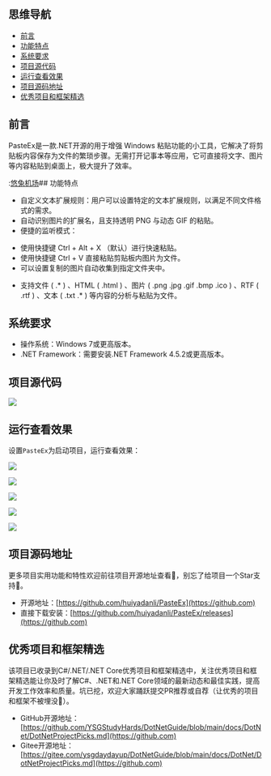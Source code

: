 ## 思维导航

* [前言](https://github.com)
* [功能特点](https://github.com)
* [系统要求](https://github.com)
* [项目源代码](https://github.com)
* [运行查看效果](https://github.com)
* [项目源码地址](https://github.com)
* [优秀项目和框架精选](https://github.com)

## 前言


PasteEx是一款.NET开源的用于增强 Windows 粘贴功能的小工具，它解决了将剪贴板内容保存为文件的繁琐步骤。无需打开记事本等应用，它可直接将文字、图片等内容粘贴到桌面上，极大提升了效率。


:[悠兔机场](https://xinnongbo.com)## 功能特点


* 自定义文本扩展规则：用户可以设置特定的文本扩展规则，以满足不同文件格式的需求。
* 自动识别图片的扩展名，且支持透明 PNG 与动态 GIF 的粘贴。
* 便捷的监听模式：
+ 使用快捷键 Ctrl \+ Alt \+ X （默认）进行快速粘贴。
+ 使用快捷键 Ctrl \+ V 直接粘贴剪贴板内图片为文件。
+ 可以设置复制的图片自动收集到指定文件夹中。

* 支持文件 ( .\* ) 、HTML ( .html ) 、图片 ( .png .jpg .gif .bmp .ico ) 、RTF ( .rtf ) 、文本 ( .txt .\* ) 等内容的分析与粘贴为文件。


## 系统要求


* 操作系统：Windows 7或更高版本。
* .NET Framework：需要安装.NET Framework 4\.5\.2或更高版本。


## 项目源代码


![](https://img2024.cnblogs.com/blog/1336199/202411/1336199-20241126202124979-1434429378.png)


## 运行查看效果


设置`PasteEx`为启动项目，运行查看效果：


![](https://img2024.cnblogs.com/blog/1336199/202411/1336199-20241126202139062-269642160.png)


![](https://img2024.cnblogs.com/blog/1336199/202411/1336199-20241126202143534-88614333.png)


![](https://img2024.cnblogs.com/blog/1336199/202411/1336199-20241126202150139-515492567.png)


![](https://img2024.cnblogs.com/blog/1336199/202411/1336199-20241126202157346-1460044284.png)


![](https://img2024.cnblogs.com/blog/1336199/202411/1336199-20241126202204278-335506999.png)


## 项目源码地址


更多项目实用功能和特性欢迎前往项目开源地址查看👀，别忘了给项目一个Star支持💖。


* 开源地址：[https://github.com/huiyadanli/PasteEx](https://github.com)
* 直接下载安装：[https://github.com/huiyadanli/PasteEx/releases](https://github.com)


## 优秀项目和框架精选


该项目已收录到C\#/.NET/.NET Core优秀项目和框架精选中，关注优秀项目和框架精选能让你及时了解C\#、.NET和.NET Core领域的最新动态和最佳实践，提高开发工作效率和质量。坑已挖，欢迎大家踊跃提交PR推荐或自荐（让优秀的项目和框架不被埋没🤞）。


* GitHub开源地址：[https://github.com/YSGStudyHards/DotNetGuide/blob/main/docs/DotNet/DotNetProjectPicks.md](https://github.com)
* Gitee开源地址：[https://gitee.com/ysgdaydayup/DotNetGuide/blob/main/docs/DotNet/DotNetProjectPicks.md](https://github.com)


